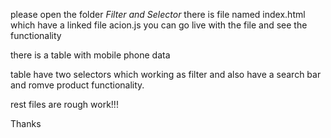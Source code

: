 please open the folder *Filter and Selector*
there is file named index.html which have a linked file acion.js
you can go live with the file and see the functionality

there is a table with mobile phone data

table have two selectors which working as filter and also have a search bar and romve product functionality.


rest files are rough work!!!

Thanks